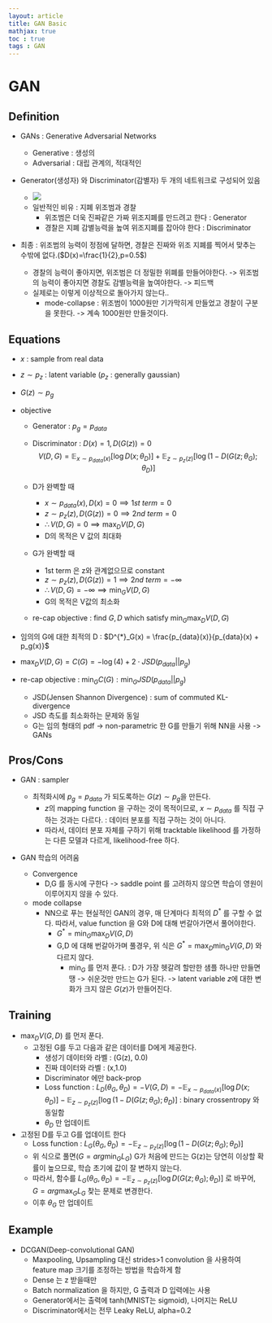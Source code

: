 ```yaml
---
layout: article
title: GAN Basic
mathjax: true
toc : true
tags : GAN
---
```

# GAN
## Definition
- GANs : Generative Adversarial Networks
  - Generative : 생성의
  - Adversarial : 대립 관계의, 적대적인

- Generator(생성자) 와 Discriminator(감별자) 두 개의 네트워크로 구성되어 있음
  - ![](https://3.bp.blogspot.com/-BgYz6OQc4WU/WchaisOCgOI/AAAAAAAACI0/ONloRtdmVisug_HbkotMbP9tr2hkyfg-ACK4BGAYYCw/s1600/kakao_report2.png)
  - 일반적인 비유 : 지폐 위조범과 경찰
    - 위조범은 더욱 진짜같은 가짜 위조지폐를 만드려고 한다 : Generator
    - 경찰은 지폐 감별능력을 높여 위조지폐를 잡아야 한다 : Discriminator  

- 최종 : 위조범의 능력이 정점에 달하면, 경찰은 진짜와 위조 지폐를 찍어서 맞추는 수밖에 없다.($D(x)=\frac{1}{2},p=0.5$)
  - 경찰의 능력이 좋아지면, 위조범은 더 정밀한 위폐를 만들어야한다. -> 위조범의 능력이 좋아지면 경찰도 감별능력을 높여야한다. -> 피드백
  - 실제로는 이렇게 이상적으로 돌아가지 않는다..
    - mode-collapse : 위조범이 1000원만 기가막히게 만들었고 경찰이 구분을 못한다. -> 계속 1000원만 만들것이다.
      
## Equations
- $x$ : sample from real data
- $z \sim p_z$ : latent variable ($p_z$ : generally gaussian)
- $G(z) \sim p_g$
- objective
  - Generator : $p_g=p_{data}$
  - Discriminator : $D(x)=1, D(G(z))=0$
  $$
  V(D,G) = \mathbb{E}_{x\sim p_{data}(x)}[\log{D(x;\theta_D)}]+
           \mathbb{E}_{z\sim p_{z}(z)}[\log{(1-D(G(z;\theta_G);\theta_D)}]
  $$
  - D가 완벽할 때
    - $x \sim p_{data}(x), D(x)=0 \implies 1st~term=0$
    - $z \sim p_{z}(z), D(G(z))=0 \implies 2nd~term=0$
    - $\therefore V(D,G)=0 \implies \max_{D} V(D,G)$
    - D의 목적은 V 값의 최대화
  
  - G가 완벽할 때
    - 1st term 은 z와 관계없으므로 constant
    - $z \sim p_{z}(z), D(G(z))=1 \implies 2nd~term=-\infty$
    - $\therefore V(D,G)=-\infty \implies \min_{G} V(D,G)$
    - G의 목적은 V값의 최소화    
  - re-cap objective : find $G,D$ which satisfy $\min_{G} \max_{D} V(D,G)$

- 임의의 G에 대한 최적의 D : $D^{*}_G(x) = \frac{p_{data}(x)}{p_{data}(x) + p_g(x)}$
- $\max_D V(D,G) = C(G) = -\log(4) + 2 \cdot JSD(p_{data}||p_g)$
- re-cap objective : $\min_G C(G) : \min_G JSD(p_{data}||p_g)$
  - JSD(Jensen Shannon Divergence) : sum of commuted KL-divergence
  - JSD 측도를 최소화하는 문제와 동일
  - G는 임의 형태의 pdf -> non-parametric 한 G를 만들기 위해 NN을 사용 -> GANs


## Pros/Cons
- GAN : sampler
  - 최적화시에 $p_g = p_{data}$ 가 되도록하는 $G(z) \sim p_g$을 만든다.
    - $z$의 mapping function 을 구하는 것이 목적이므로, $x \sim p_{data}$ 를 직접 구하는 것과는 다르다. : 데이터 분포를 직접 구하는 것이 아니다.
    - 따라서, 데이터 분포 자체를 구하기 위해 tracktable likelihood 를 가정하는 다른 모델과 다르게, likelihood-free 하다.

- GAN 학습의 어려움
  - Convergence
    - D,G 를 동시에 구한다 -> saddle point 를 고려하지 않으면 학습이 영원이 이루어지지 않을 수 있다.
  - mode collapse
    - NN으로 푸는 현실적인 GAN의 경우, 매 단계마다 최적의 $D^{*}$ 를 구할 수 없다. 따라서, value function 을 G와 D에 대해 번갈아가면서 풀어야한다.
      - $G^{*} = \min_{G} \max_{D} V(G,D)$
      - G,D 에 대해 번갈아가며 풀경우, 위 식은 $G^{*} = \max_{D} \min_{G} V(G,D)$ 와 다르지 않다.
        - $\min_{G}$ 를 먼저 푼다. : D가 가장 헷갈려 할만한 샘플 하나만 만들면 땡 -> 쉬운것만 만드는 G가 된다. -> latent variable $z$에 대한 변화가 크지 않은 $G(z)$가 만들어진다.


## Training
- $\max_{D} V(G,D)$ 를 먼저 푼다.
  - 고정된 G를 두고 다음과 같은 데이터를 D에게 제공한다.
    - 생성기 데이터와 라벨 : (G(z), 0.0)
    - 진짜 데이터와 라벨 : (x,1.0)
    - Discriminator 에만 back-prop
    - Loss function : $L_D (\theta_G, \theta_D) = -V(G,D) = - \mathbb{E}_{x\sim p_{data}(x)}[\log{D(x;\theta_D)}] - \mathbb{E}_{z\sim p_{z}(z)}[\log{(1-D(G(z;\theta_G);\theta_D)}]$ : binary crossentropy 와 동일함
    - $\theta_D$ 만 업데이트
- 고정된 D를 두고 G를 업데이트 한다
  - Loss function : $L_G (\theta_G, \theta_D) = - \mathbb{E}_{z\sim p_{z}(z)}[\log{(1-D(G(z;\theta_G);\theta_D)}]$ 
  - 위 식으로 풀면($G=arg\min_{G}L_G$) G가 처음에 만드는 G(z)는 당연히 이상할 확률이 높으므로, 학습 초기에 값이 잘 변하지 않는다.
  - 따라서, 함수를 $L_G (\theta_G, \theta_D) = - \mathbb{E}_{z\sim p_{z}(z)}[\log{D(G(z;\theta_G);\theta_D)}]$ 로 바꾸어, $G=arg\max_{G}L_G$ 찾는 문제로 변경한다.
  - 이후 $\theta_G$ 만 업데이트

## Example
- DCGAN(Deep-convolutional GAN)
  - Maxpooling, Upsampling 대신 strides>1 convolution 을 사용하여 feature map 크기를 조정하는 방법을 학습하게 함
  - Dense 는 z 받을때만
  - Batch normalization 을 하지만, G 출력과 D 입력에는 사용
  - Generator에서는 출력에 tanh(MNIST는 sigmoid), 나머지는 ReLU
  - Discriminator에서는 전무 Leaky ReLU, alpha=0.2